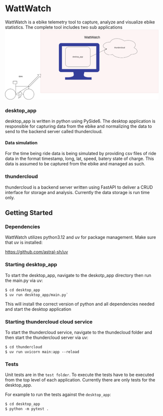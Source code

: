 # WattWatch

WattWatch is a ebike telemetry tool to capture, analyze and visualize ebike statistics. The complete tool includes two sub applications
![alt text](WattWatch.png)

### desktop_app
desktop_app is written in python using PySide6. The desktop application is responsible for capturing data from the ebike and normalizing the data to send to the backend server called thundercloud. 

#### Data simulation
For the time being ride data is being simulated by providing csv files of ride data in the format timestamp, long, lat, speed, batery state of charge.
This data is assumed to be captured from the ebike and managed as such.


### thundercloud
thundercloud is a backend server written using FastAPI to deliver a CRUD interface for storage and analysis. Currently the data storage is run time only. 

## Getting Started
### Dependencies
WattWatch utilizes python3.12 and uv for package management. Make sure that uv is installed:

https://github.com/astral-sh/uv


### Starting desktop_app
To start the desktop_app, navigate to the deskotp_app directory then run the main.py via uv:

```
$ cd desktop_app
$ uv run desktop_app/main.py`
```

This will install the correct version of python and all dependencies needed and start the desktop application

### Starting thundercloud cloud service
To start the thundercloud service, navigate to the thundecloud folder and then start the thundercloud server via uv:
```
$ cd thundercloud
$ uv run uvicorn main:app --reload
```

### Tests
Unit tests are in the `test folder`. To execute the tests have to be executed from the top level of each application. Currently there are only tests for the desktop_app.

For example to run the tests against the `desktop_app`:
```
$ cd desktop_app
$ python -m pytest .
```